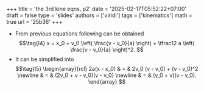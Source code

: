 +++
title = 'the 3rd kine eqns, p2'
date = '2025-02-17T05:52:22+07:00'
draft = false
type = 'slides'
authors = ['viridi']
tags = ['kinematics']
math = true
url = '25b36'
+++

+ From previous equations following can be obtained
$$\tag{I4}
x = x_0 + v_0 \left( \frac{v - v_0}{a} \right) +  \tfrac12 a \left( \frac{v - v_0}{a} \right)^2.
$$
+ It can be simplified into
$$\tag{I5}
\begin{array}{rcl}
2a(x - x_0) & = & 2v_0 (v - v_0) +  (v - v_0)^2 \newline
& = & (2v_0 + v - v_0)(v - v_0) \newline
& = & (v_0 + v)(v - v_0).
\end{array}
$$
